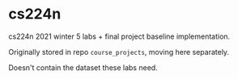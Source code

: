# cs224n

cs224n 2021 winter 5 labs + final project baseline implementation.

Originally stored in repo `course_projects`, moving here separately.

Doesn't contain the dataset these labs need.
